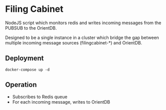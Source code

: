# Filing Cabinet

NodeJS script which monitors redis and writes incoming messages from the PUBSUB to the OrientDB.

Designed to be a single instance in a cluster which bridge the gap between multiple incoming message sources (filingcabinet-*) and OrientDB.

## Deployment

`docker-compose up -d`

## Operation

- Subscribes to Redis queue
- For each incoming message, writes to OrientDB